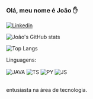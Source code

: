  ### Olá, meu nome é João ✋
 
 [![Linkedin](https://img.shields.io/badge/LinkedIn-0077B5?style=for-the-badge&logo=linkedin&logoColor=white)](https://www.linkedin.com/in/joão-marcelo-a31b75206/)
 
 ![João's GitHub stats](https://github-readme-stats.vercel.app/api?username=joaomarcelo09&show_icons=true&theme=radical)
 
 ![Top Langs](https://github-readme-stats.vercel.app/api/top-langs/?username=joaomarcelo09&theme=synthwave&layout=compact&hide=jupyter%20notebook) 

 Linguagens:

 <div style="display: inline_block">
  <img align="center" alt="JAVA" src="https://img.shields.io/badge/Java-ED8B00?style=for-the-badge&logo=openjdk&logoColor=white" />
  <img align="center" alt="TS" src="https://img.shields.io/badge/TypeScript-007ACC?style=for-the-badge&logo=typescript&logoColor=white" />
  <img align="center" alt="PY" src="https://img.shields.io/badge/Python-14354C?style=for-the-badge&logo=python&logoColor=white" />
  <img align="center" alt="JS" src="https://img.shields.io/badge/JavaScript-323330?style=for-the-badge&logo=javascript&logoColor=F7DF1E" />
</div><br/>

entusiasta na área de tecnologia.
 

<!---
joaomarcelo09/joaomarcelo09 is a ✨ special ✨ repository because its `README.md` (this file) appears on your GitHub profile.
You can click the Preview link to take a look at your changes.
--->
